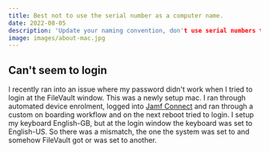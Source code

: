 ```yaml
---
title: Best not to use the serial number as a computer name.
date: 2022-08-05
description: 'Update your naming convention, don't use serial numbers to name your computers. Use something else'
image: images/about-mac.jpg
---
```


## Can't seem to login

I recently ran into an issue where my password didn't work when I tried to login at the FileVault window. This was a newly setup mac. I ran through automated device enrolment, logged into [Jamf Connect](https://www.jamf.com/connect) and ran through a custom on boarding workflow and on the next reboot tried to login. I setup my keyboard English-GB, but at the login window the keyboard was set to English-US. So there was a mismatch, the one the system was set to and somehow FileVault got or was set to another.
